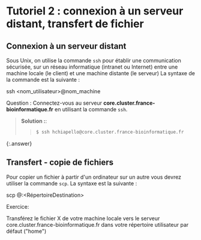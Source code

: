 # Tutoriel 2 : connexion à un serveur distant, transfert de fichier

## Connexion à un serveur distant

Sous Unix, on utilise la commande `ssh` pour établir une communication sécurisée, 
sur un réseau informatique (intranet ou Internet) entre une machine locale (le client) et une machine distante (le serveur)
La syntaxe de la commande est la suivante :

ssh <nom_utilisateur>@nom_machine

Question : Connectez-vous au serveur **core.cluster.france-bioinformatique.fr** en utilisant la commande `ssh`.

> **Solution :**:
> > ```bash
> > $ ssh hchiapello@core.cluster.france-bioinformatique.fr 
> > ```
{:.answer}

## Transfert - copie de fichiers
Pour copier un fichier à partir d'un ordinateur sur un autre vous devrez utiliser la commande `scp`. 
La syntaxe est la suivante :

scp <fichier> <username>@<ServeurDistant>:<RépertoireDestination>
  
Exercice: 

Transférez le fichier X de votre machine locale vers le serveur core.cluster.france-bioinformatique.fr dans votre répertoire utilisateur par défaut ("home")

